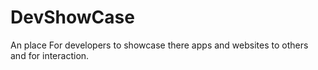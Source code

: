 # DevShowCase
An place For developers to showcase there apps and websites to others and for interaction.
